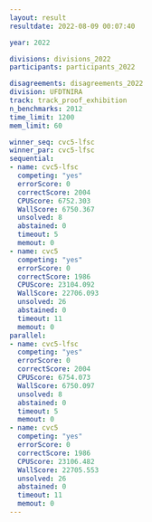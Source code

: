 ```yaml
---
layout: result
resultdate: 2022-08-09 00:07:40

year: 2022

divisions: divisions_2022
participants: participants_2022

disagreements: disagreements_2022
division: UFDTNIRA
track: track_proof_exhibition
n_benchmarks: 2012
time_limit: 1200
mem_limit: 60

winner_seq: cvc5-lfsc
winner_par: cvc5-lfsc
sequential:
- name: cvc5-lfsc
  competing: "yes"
  errorScore: 0
  correctScore: 2004
  CPUScore: 6752.303
  WallScore: 6750.367
  unsolved: 8
  abstained: 0
  timeout: 5
  memout: 0
- name: cvc5
  competing: "yes"
  errorScore: 0
  correctScore: 1986
  CPUScore: 23104.092
  WallScore: 22706.093
  unsolved: 26
  abstained: 0
  timeout: 11
  memout: 0
parallel:
- name: cvc5-lfsc
  competing: "yes"
  errorScore: 0
  correctScore: 2004
  CPUScore: 6754.073
  WallScore: 6750.097
  unsolved: 8
  abstained: 0
  timeout: 5
  memout: 0
- name: cvc5
  competing: "yes"
  errorScore: 0
  correctScore: 1986
  CPUScore: 23106.482
  WallScore: 22705.553
  unsolved: 26
  abstained: 0
  timeout: 11
  memout: 0
---
```

